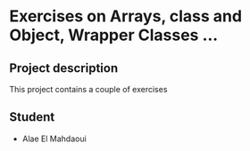 # Exercises on Arrays, class and Object, Wrapper Classes ...

## Project description 

This project contains a couple of exercises 

## Student 

- Alae El Mahdaoui
